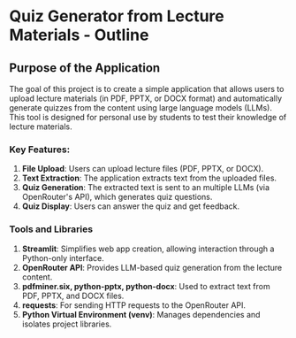 # **Quiz Generator from Lecture Materials - Outline**

## **Purpose of the Application**

The goal of this project is to create a simple application that allows users to upload lecture materials (in PDF, PPTX, or DOCX format) and automatically generate quizzes from the content using large language models (LLMs). This tool is designed for personal use by students to test their knowledge of lecture materials.

### **Key Features**:
1. **File Upload**: Users can upload lecture files (PDF, PPTX, or DOCX).
2. **Text Extraction**: The application extracts text from the uploaded files.
3. **Quiz Generation**: The extracted text is sent to an multiple LLMs (via OpenRouter's API), which generates quiz questions.
4. **Quiz Display**: Users can answer the quiz and get feedback.


### **Tools and Libraries**

1. **Streamlit**: Simplifies web app creation, allowing interaction through a Python-only interface.
2. **OpenRouter API**: Provides LLM-based quiz generation from the lecture content.
3. **pdfminer.six, python-pptx, python-docx**: Used to extract text from PDF, PPTX, and DOCX files.
4. **requests**: For sending HTTP requests to the OpenRouter API.
5. **Python Virtual Environment (venv)**: Manages dependencies and isolates project libraries.
